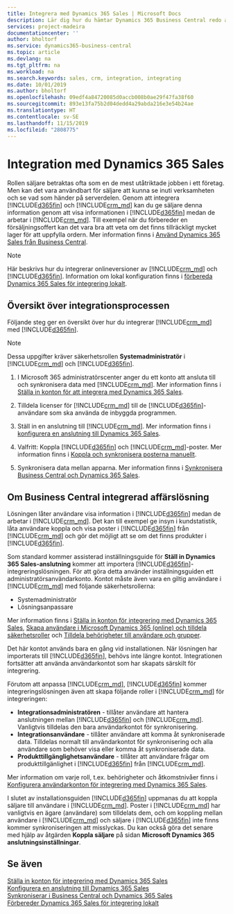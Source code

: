```yaml
---
title: Integrera med Dynamics 365 Sales | Microsoft Docs
description: Lär dig hur du hämtar Dynamics 365 Business Central redo att integreras med Dynamics 365 Sales.
services: project-madeira
documentationcenter: ''
author: bholtorf
ms.service: dynamics365-business-central
ms.topic: article
ms.devlang: na
ms.tgt_pltfrm: na
ms.workload: na
ms.search.keywords: sales, crm, integration, integrating
ms.date: 10/01/2019
ms.author: bholtorf
ms.openlocfilehash: 09edf4a84720085d0accb008b0ae29f47fa38f60
ms.sourcegitcommit: 893e13fa75b2d04dedd4a29abda216e3e54b24ae
ms.translationtype: HT
ms.contentlocale: sv-SE
ms.lasthandoff: 11/15/2019
ms.locfileid: "2808775"
---
```

# <a name="integrating-with-dynamics-365-sales"></a>Integration med Dynamics 365 Sales
Rollen säljare betraktas ofta som en de mest utåtriktade jobben i ett företag. Men kan det vara användbart för säljare att kunna se inuti verksamheten och se vad som händer på serverdelen. Genom att integrera [!INCLUDE[d365fin](includes/d365fin_md.md)] och [!INCLUDE[crm_md](includes/crm_md.md)] kan du ge säljare denna information genom att visa informationen i [!INCLUDE[d365fin](includes/d365fin_md.md)] medan de arbetar i [!INCLUDE[crm_md](includes/crm_md.md)]. Till exempel när du förbereder en försäljningsoffert kan det vara bra att veta om det finns tillräckligt mycket lager för att uppfylla ordern. Mer information finns i [Använd Dynamics 365 Sales från Business Central](marketing-integrate-dynamicscrm.md).

> [!NOTE]
> Här beskrivs hur du integrerar onlineversioner av [!INCLUDE[crm_md](includes/crm_md.md)] och [!INCLUDE[d365fin](includes/d365fin_md.md)]. Information om lokal konfiguration finns i [förbereda Dynamics 365 Sales för integrering lokalt](/dynamics365/business-central/dev-itpro/administration/prepare-dynamics-365-for-sales-for-integration).

<!--## Software Requirements
You must have an Office 365 subscription, and both [!INCLUDE[crm_md](includes/crm_md.md)] and [!INCLUDE[d365fin](includes/d365fin_md.md)] must be part of the same organization.  -->

## <a name="overview-of-the-integration-process"></a>Översikt över integrationsprocessen
Följande steg ger en översikt över hur du integrerar [!INCLUDE[crm_md](includes/crm_md.md)] med [!INCLUDE[d365fin](includes/d365fin_md.md)].

> [!Note]  
> Dessa uppgifter kräver säkerhetsrollen **Systemadministratör** i [!INCLUDE[crm_md](includes/crm_md.md)] och [!INCLUDE[d365fin](includes/d365fin_md.md)].  

1. I Microsoft 365 administratörscenter anger du ett konto att ansluta till och synkronisera data med [!INCLUDE[crm_md](includes/crm_md.md)]. Mer information finns i [Ställa in konton för att integrera med Dynamics 365 Sales](admin-setting-up-integration-with-dynamics-sales.md).

2. Tilldela licenser för [!INCLUDE[crm_md](includes/crm_md.md)] till de [!INCLUDE[d365fin](includes/d365fin_md.md)]-användare som ska använda de inbyggda programmen.

3. Ställ in en anslutning till [!INCLUDE[crm_md](includes/crm_md.md)]. Mer information finns i [konfigurera en anslutning till Dynamics 365 Sales](admin-how-to-set-up-a-dynamics-crm-connection.md).  

4. Valfritt: Koppla [!INCLUDE[d365fin](includes/d365fin_md.md)] och [!INCLUDE[crm_md](includes/crm_md.md)]-poster. Mer information finns i [Koppla och synkronisera posterna manuellt](admin-how-to-couple-and-synchronize-records-manually.md).

5. Synkronisera data mellan apparna. Mer information finns i [Synkronisera Business Central och Dynamics 365 Sales](admin-synchronizing-business-central-and-sales.md).  

## <a name="about-the-business-central-integration-solution"></a>Om Business Central integrerad affärslösning
Lösningen låter användare visa information i [!INCLUDE[d365fin](includes/d365fin_md.md)] medan de arbetar i [!INCLUDE[crm_md](includes/crm_md.md)]. Det kan till exempel ge insyn i kundstatistik, låta användare koppla och visa poster i [!INCLUDE[d365fin](includes/d365fin_md.md)] från [!INCLUDE[crm_md](includes/crm_md.md)] och gör det möjligt att se om det finns produkter i [!INCLUDE[d365fin](includes/d365fin_md.md)].

Som standard kommer assisterad inställningsguide för **Ställ in Dynamics 365 Sales-anslutning** kommer att importera [!INCLUDE[d365fin](includes/d365fin_md.md)]-integreringslösningen. För att göra detta använder inställningsguiden ett administratörsanvändarkonto. Kontot måste även vara en giltig användare i [!INCLUDE[crm_md](includes/crm_md.md)] med följande säkerhetsrollerna:

* Systemadministratör  
* Lösningsanpassare  

Mer information finns i [Ställa in konton för integrering med Dynamics 365 Sales](admin-setting-up-integration-with-dynamics-sales.md), [Skapa användare i Microsoft Dynamics 365 (online) och tilldela säkerhetsroller](/dynamics365/customer-engagement/admin/create-users-assign-online-security-roles) och [Tilldela behörigheter till användare och grupper](ui-define-granular-permissions.md).  

Det här kontot används bara en gång vid installationen. När lösningen har importerats till [!INCLUDE[d365fin](includes/d365fin_md.md)], behövs inte längre kontot. Integrationen fortsätter att använda användarkontot som har skapats särskilt för integrering.

Förutom att anpassa [!INCLUDE[crm_md](includes/crm_md.md)], [!INCLUDE[d365fin](includes/d365fin_md.md)] kommer integreringslösningen även att skapa följande roller i [!INCLUDE[crm_md](includes/crm_md.md)] för integreringen:

* **Integrationsadministratören** - tillåter användare att hantera anslutningen mellan [!INCLUDE[d365fin](includes/d365fin_md.md)] och [!INCLUDE[crm_md](includes/crm_md.md)]. Vanligtvis tilldelas den bara användarkontot för synkronisering.  
* **Integrationsanvändare** - tillåter användare att komma åt synkroniserade data. Tilldelas normalt till användarkontot för synkronisering och alla användare som behöver visa eller komma åt synkroniserade data.
* **Produkttillgänglighetsanvändare** - tillåter att användare frågar om produkttillgänlighet i [!INCLUDE[d365fin](includes/d365fin_md.md)] från [!INCLUDE[crm_md](includes/crm_md.md)].

Mer information om varje roll, t.ex. behörigheter och åtkomstnivåer finns i [Konfigurera användarkonton för integrering med Dynamics 365 Sales](admin-setting-up-integration-with-dynamics-sales.md).

I slutet av installationsguiden [!INCLUDE[d365fin](includes/d365fin_md.md)] uppmanas du att koppla säljare till användare i [!INCLUDE[crm_md](includes/crm_md.md)]. Poster i [!INCLUDE[crm_md](includes/crm_md.md)] har vanligtvis en ägare (användare) som tilldelats dem, och om koppling mellan användare i [!INCLUDE[crm_md](includes/crm_md.md)] och säljare i [!INCLUDE[d365fin](includes/d365fin_md.md)] inte finns kommer synkroniseringen att misslyckas. Du kan också göra det senare med hjälp av åtgärden **Koppla säljare** på sidan **Microsoft Dynamics 365 anslutningsinställningar**.

## <a name="see-also"></a>Se även  
[Ställa in konton för integrering med Dynamics 365 Sales](admin-setting-up-integration-with-dynamics-sales.md)  
[Konfigurera en anslutning till Dynamics 365 Sales](admin-how-to-set-up-a-dynamics-crm-connection.md)  
[Synkroniserar i Business Central och Dynamics 365 Sales](admin-synchronizing-business-central-and-sales.md)  
[Förbereder Dynamics 365 Sales för integrering lokalt](/dynamics365/business-central/dev-itpro/administration/prepare-dynamics-365-for-sales-for-integration)
